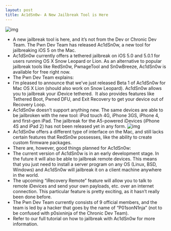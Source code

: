 ```yaml
---
layout: post
title: Ac1dSn0w- A New Jailbreak Tool is Here
---
```

![img](http://media.idownloadblog.com/wp-content/uploads/2011/11/Screen-Shot-2011-11-27-at-2.51.06-PM-e1322424304579.jpg)
* A new jailbreak tool is here, and it’s not from the Dev or Chronic Dev Team. The Pwn Dev Team has released Ac1dSn0w, a new tool for jailbreaking iOS 5 on the Mac.
* Ac1dSn0w currently offers a tethered jailbreak on iOS 5.0 and 5.0.1 for users running OS X Snow Leopard or Lion. As an alternative to popular jailbreak tools like RedSn0w, PwnageTool and Sn0wBreeze, Ac1dSn0w is available for free right now.
* The Pwn Dev Team explains:
* I’m pleased to announce that we’ve just released Beta 1 of Ac1dSn0w for Mac OS X Lion (should also work on Snow Leopard). Ac1dSn0w allows you to jailbreak your iDevice tethered.  It also provides features like Tethered Boot, Pwned DFU, and Exit Recovery to get your device out of Recovery Loop.
* Ac1dSn0w doesn’t support anything new. The same devices are able to be jailbroken with the new tool: iPod touch 4G, iPhone 3GS, iPhone 4, and first-gen iPad. The jailbreak for the A5-powered iDevices (iPhone 4S and iPad 2) has not been released yet in any form.
![img](http://media.idownloadblog.com/wp-content/uploads/2011/11/2.png)
* Ac1dSn0w offers a different type of interface on the Mac, and still lacks certain features that RedSn0w possesses, like the ability to create custom firmware packages.
* There are, however, good things planned for Ac1dSn0w:
* The current version of Ac1dSn0w is in an early development stage. In the future it will also be able to jailbreak remote devices. This means that you just need to install a server program on any OS (Linux, BSD, Windows) and Ac1dSn0w will jailbreak it on a client machine anywhere in the world.
* The upcoming “iRecovery Remote” feature will allow you to talk to remote iDevices and send your own payloads, etc. over an internet connection. This particular feature is pretty exciting, as it hasn’t really been done before.
* The Pwn Dev Team currently consists of 9 official members, and the team is led by a hacker that goes by the name of “P01sonN1nja” (not to be confused with p0sixninja of the Chronic Dev Team).
* Refer to our full tutorial on how to jailbreak with Ac1dSn0w for more information.


